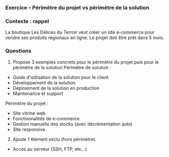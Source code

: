 ### Exercice – Périmètre du projet vs périmètre de la solution

### Contexte : rappel
La boutique Les Délices du Terroir veut créer un site e-commerce pour vendre ses produits régionaux en ligne.
Le projet doit être prêt dans 5 mois.

### Questions

1. Propose 3 exemples concrets pour le périmètre du projet puis pour le périmètre de la solution
Périmètre de solution :
- Guide d'utilisation de la solution pour le client
- Développement de la solution
- Déploiement de la solution en production
- Maintenance et support

Périmètre du projet :
- Site vitrine web
- Fonctionnalités de e-commerce
- Gestion manuelle des stocks (avec décrémentation auto)
- Site responsive

2. Ajoute 1 élément exclu (hors périmètre).
- Accès au serveur (SSH, FTP, etc...)
